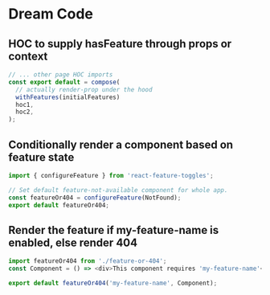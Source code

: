 # Dream Code

## HOC to supply hasFeature through props or context

```js
// ... other page HOC imports
const export default = compose(
  // actually render-prop under the hood
  withFeatures(initialFeatures)
  hoc1,
  hoc2,
);
```

## Conditionally render a component based on feature state

```js
import { configureFeature } from 'react-feature-toggles';

// Set default feature-not-available component for whole app.
const featureOr404 = configureFeature(NotFound);
export default featureOr404;
```

## Render the feature if my-feature-name is enabled, else render 404

```js
import featureOr404 from './feature-or-404';
const Component = () => <div>This component requires 'my-feature-name'</div>;

export default featureOr404('my-feature-name', Component);
```
